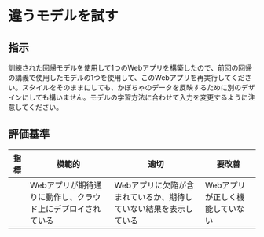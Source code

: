 # 違うモデルを試す

## 指示

訓練された回帰モデルを使用して1つのWebアプリを構築したので、前回の回帰の講義で使用したモデルの1つを使用して、このWebアプリを再実行してください。スタイルをそのままにしても、かぼちゃのデータを反映するために別のデザインにしても構いません。モデルの学習方法に合わせて入力を変更するように注意してください。

## 評価基準

| 指標 | 模範的                                                      | 適切                                                              | 要改善                          |
| ---- | ----------------------------------------------------------- | ----------------------------------------------------------------- | ------------------------------- |
|      | Webアプリが期待通りに動作し、クラウド上にデプロイされている | Webアプリに欠陥が含まれているか、期待していない結果を表示している | Webアプリが正しく機能していない |

